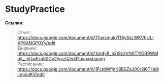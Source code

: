 # StudyPractice
<b>Ссылки:</b>
>Отчет: https://docs.google.com/document/d/1Tqesmuk7lTAySsLWKVhUL-XP6ANGPOYy/edit <br>
>Дневник: https://docs.google.com/document/d/1ck8yR_a3t9czVNKTYiDB9WMq5_-hUwFzq50Cv2lgvzU/edit?usp=sharing <br>
>Расписание: https://docs.google.com/document/d/1PLtdWfjnK8BSZa300r2l6THs9LmolqKV/edit <br>
